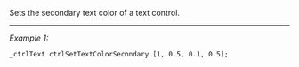 Sets the secondary text color of a text control.


---
*Example 1:*
```sqf
_ctrlText ctrlSetTextColorSecondary [1, 0.5, 0.1, 0.5];
```